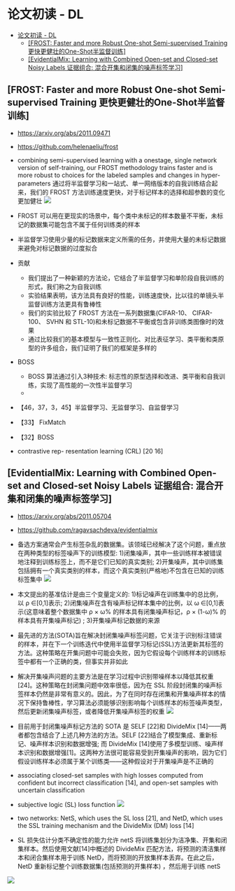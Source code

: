 # 论文初读 - DL

<!-- TOC -->

- [论文初读 - DL](#论文初读---dl)
  - [[FROST: Faster and more Robust One-shot Semi-supervised Training 更快更健壮的One-Shot半监督训练]](#frost-faster-and-more-robust-one-shot-semi-supervised-training-更快更健壮的one-shot半监督训练)
  - [[EvidentialMix: Learning with Combined Open-set and Closed-set Noisy Labels 证据组合: 混合开集和闭集的噪声标签学习]](#evidentialmix-learning-with-combined-open-set-and-closed-set-noisy-labels-证据组合-混合开集和闭集的噪声标签学习)

<!-- /TOC -->

## [FROST: Faster and more Robust One-shot Semi-supervised Training 更快更健壮的One-Shot半监督训练]
- https://arxiv.org/abs/2011.09471
- https://github.com/helenaeliu/frost 

- combining semi-supervised learning with a onestage, single network version of self-training, our FROST methodology trains faster and is more robust to choices for the labeled samples and changes in hyper-parameters 通过将半监督学习和一站式、单一网络版本的自我训练结合起来，我们的 FROST 方法训练速度更快，对于标记样本的选择和超参数的变化更加健壮
![](source/images/592059202019591711.png)
- FROST 可以用在更现实的场景中，每个类中未标记的样本数量不平衡，未标记的数据集可能包含不属于任何训练类的样本
- 半监督学习使用少量的标记数据来定义所需的任务，并使用大量的未标记数据来避免对标记数据的过度拟合

- 贡献
  - 我们提出了一种新颖的方法论，它结合了半监督学习和单阶段自我训练的形式，我们称之为自我训练
  - 实验结果表明，该方法具有良好的性能，训练速度快，比以往的单镜头半监督训练方法更具有鲁棒性
  - 我们的实验比较了 FROST 方法在一系列数据集(CIFAR-10、 CIFAR-100、 SVHN 和 STL-10)和未标记数据不平衡或包含非训练类图像时的效果
  - 通过比较我们的基本模型与一致性正则化、对比表征学习、类平衡和类原型的许多组合，我们证明了我们的框架是多样的

- BOSS
  - BOSS 算法通过引入3种技术: 标志性的原型选择和改进、类平衡和自我训练，实现了高性能的一次性半监督学习
  - 

- 【46，37，3，45】半监督学习、无监督学习、自监督学习
- 【33】 FixMatch
- 【32】BOSS
-  contrastive rep-  resentation learning (CRL) [20 16] 


## [EvidentialMix: Learning with Combined Open-set and Closed-set Noisy Labels 证据组合: 混合开集和闭集的噪声标签学习]
- https://arxiv.org/abs/2011.05704
- https://github.com/ragavsachdeva/evidentialmix

- 备选方案通常会产生标签杂乱的数据集。该领域已经解决了这个问题，重点放在两种类型的标签噪声下的训练模型: 1)闭集噪声，其中一些训练样本被错误地注释到训练标签上，而不是它们已知的真实类别; 2)开集噪声，其中训练集包括拥有一个真实类别的样本，而这个真实类别(严格地)不包含在已知的训练标签集中
![](source/images/441844202018440011.png)

- 本文提出的基准估计是由三个变量定义的: 1)标记噪声在训练集中的总比例，以 ρ ∈[0,1]表示; 2)闭集噪声在含有噪声标记样本集中的比例，以 ω ∈[0,1]表示(这意味着整个数据集中 ρ × ω% 的样本具有闭集噪声标记，ρ × (1-ω)% 的样本具有开集噪声标记) ; 3)开集噪声标记数据的来源
- 最先进的方法(SOTA)旨在解决封闭集噪声标签问题，它关注于识别标注错误的样本，并在下一个训练迭代中使用半监督学习标记(SSL)方法更新其标签的方法。这种策略在开集问题中可能会失败，因为它假设每个训练样本的训练标签中都有一个正确的类，但事实并非如此
- 解决开集噪声问题的主要方法是在学习过程中识别带噪样本以降低其权重[24]。这种策略在封闭集问题中效率很低，因为在 SSL 阶段封闭集的噪声标签样本仍然是非常有意义的。因此，为了在同时存在闭集和开集噪声样本的情况下保持鲁棒性，学习算法必须能够识别影响每个训练样本的标签噪声类型，然后更新闭集噪声标签，或者降低开集噪声标签的权重
![](source/images/192319202018190011.png)

- 目前用于封闭集噪声标记方法的 SOTA 是 SELF [22]和 DivideMix [14]——两者都包含结合了上述几种方法的方法。SELF [22]结合了模型集成、重新标记、噪声样本识别和数据增强; 而 DivideMix [14]使用了多模型训练、噪声样本识别和数据增强[1]。这两种方法很可能容易受到开集噪声的影响，因为它们假设训练样本必须属于某个训练类——这种假设对于开集噪声是不正确的
- associating closed-set samples with high losses computed from confident but incorrect classification [14], and open-set samples with uncertain classification 
- subjective logic (SL) loss function  ![](source/images/565956202018560911.png)
- two networks: NetS, which uses the SL loss [21], and NetD, which uses the SSL training mechanism and the DivideMix (DM) loss [14]
- SL 损失估计分类不确定性的能力允许 netS 将训练集划分为洁净集、开集和闭集样本。然后使用文献[14]中概述的 DivideMix 匹配方法，将预测的清洁集样本和闭合集样本用于训练 NetD，而将预测的开放集样本丢弃。在此之后，NetD 重新标记整个训练数据集(包括预测的开集样本) ，然后用于训练 netS

![](source/images/300430202018301011.png)